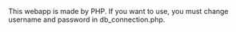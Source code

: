This webapp is made by PHP.
If you want to use, you must change username and password in db_connection.php.
